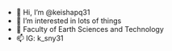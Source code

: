 - 👋 Hi, I’m @keishapq31
- 👀 I’m interested in lots of things
- 🌱 Faculty of Earth Sciences and Technology
- 📫 IG: k_sny31

<!---
keishapq31/keishapq31 is a ✨ special ✨ repository because its `README.md` (this file) appears on your GitHub profile.
You can click the Preview link to take a look at your changes.
--->
